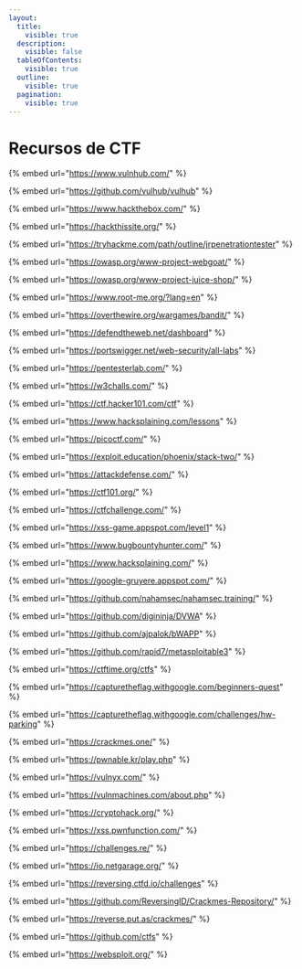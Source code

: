 ```yaml
---
layout:
  title:
    visible: true
  description:
    visible: false
  tableOfContents:
    visible: true
  outline:
    visible: true
  pagination:
    visible: true
---
```


# Recursos de CTF



{% embed url="https://www.vulnhub.com/" %}

{% embed url="https://github.com/vulhub/vulhub" %}

{% embed url="https://www.hackthebox.com/" %}

{% embed url="https://hackthissite.org/" %}

{% embed url="https://tryhackme.com/path/outline/jrpenetrationtester" %}

{% embed url="https://owasp.org/www-project-webgoat/" %}

{% embed url="https://owasp.org/www-project-juice-shop/" %}

{% embed url="https://www.root-me.org/?lang=en" %}

{% embed url="https://overthewire.org/wargames/bandit/" %}

{% embed url="https://defendtheweb.net/dashboard" %}

{% embed url="https://portswigger.net/web-security/all-labs" %}

{% embed url="https://pentesterlab.com/" %}

{% embed url="https://w3challs.com/" %}

{% embed url="https://ctf.hacker101.com/ctf" %}

{% embed url="https://www.hacksplaining.com/lessons" %}

{% embed url="https://picoctf.com/" %}

{% embed url="https://exploit.education/phoenix/stack-two/" %}

{% embed url="https://attackdefense.com/" %}

{% embed url="https://ctf101.org/" %}

{% embed url="https://ctfchallenge.com/" %}

{% embed url="https://xss-game.appspot.com/level1" %}

{% embed url="https://www.bugbountyhunter.com/" %}

{% embed url="https://www.hacksplaining.com/" %}

{% embed url="https://google-gruyere.appspot.com/" %}

{% embed url="https://github.com/nahamsec/nahamsec.training/" %}

{% embed url="https://github.com/digininja/DVWA" %}

{% embed url="https://github.com/ajpalok/bWAPP" %}

{% embed url="https://github.com/rapid7/metasploitable3" %}

{% embed url="https://ctftime.org/ctfs" %}

{% embed url="https://capturetheflag.withgoogle.com/beginners-quest" %}

{% embed url="https://capturetheflag.withgoogle.com/challenges/hw-parking" %}

{% embed url="https://crackmes.one/" %}

{% embed url="https://pwnable.kr/play.php" %}

{% embed url="https://vulnyx.com/" %}

{% embed url="https://vulnmachines.com/about.php" %}

{% embed url="https://cryptohack.org/" %}

{% embed url="https://xss.pwnfunction.com/" %}

{% embed url="https://challenges.re/" %}

{% embed url="https://io.netgarage.org/" %}

{% embed url="https://reversing.ctfd.io/challenges" %}

{% embed url="https://github.com/ReversingID/Crackmes-Repository/" %}

{% embed url="https://reverse.put.as/crackmes/" %}

{% embed url="https://github.com/ctfs" %}

{% embed url="https://websploit.org/" %}
